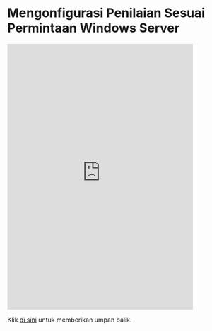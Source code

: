 #  <a name="configure-windows-server-on-demand-assessment"></a>Mengonfigurasi Penilaian Sesuai Permintaan Windows Server



<iframe width="420" height="600" src="https://video.serviceshub.microsoft.com/PublicPage/video/5604.aspx" frameborder="0" allowfullscreen></iframe> 


Klik <a href="mailto:SHub_Feedback_RC@Microsoft.com?subject=Resource%20Center%20Feedback%3A%20%3CInsert%20feedback%20topic%3E%3E&amp;body=%3C%3Cplease%20submit%20your%20feedback%20with%20enough%20detail%20on%20the%20problem%2C%20reproduction%20steps%20and%20what%20you%20desire%20to%20happen%3E%3E" target="_blank">di sini</a> untuk memberikan umpan balik.
